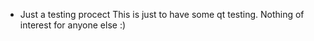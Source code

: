 * Just a testing procect
This is just to have some qt testing. Nothing of interest for anyone else :)
